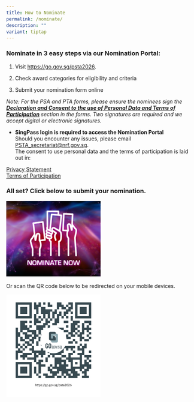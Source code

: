 ```yaml
---
title: How to Nominate
permalink: /nominate/
description: ""
variant: tiptap
---
```

<h3>Nominate in 3 easy steps via our Nomination Portal:</h3>
<ol data-tight="true" class="tight">
<li>
<p>Visit <a href="https://go.gov.sg/psta2026￼2" rel="noopener noreferrer nofollow" target="_blank">https://go.gov.sg/psta2026</a>.</p>
</li>
<li>
<p>Check award categories for eligibility and criteria</p>
</li>
<li>
<p>Submit your nomination form online</p>
</li>
</ol>
<p></p>
<p><em>Note: For the PSA and PTA forms, please ensure the nominees sign the </em><strong><em><u>Declaration and Consent to the use of Personal Data and Terms of Participation</u></em></strong><em> section in the forms. Two signatures are required and we accept digital or electronic signatures.</em>
<br>
</p>
<ul data-tight="true" class="tight">
<li>
<p><strong>SingPass login is required to access the Nomination Portal</strong>
<br>Should you encounter any issues, please email <a href="mailto:PSTA_secretariat@nrf.gov.sg" rel="noopener noreferrer nofollow" target="_blank">PSTA_secretariat@nrf.gov.sg</a>.
<br>The consent to use personal data and the terms of participation is laid
out in:</p>
</li>
</ul>
<p></p>
<p><a href="/privacy/" rel="noopener noreferrer nofollow" target="_blank">Privacy Statement</a>
<br><a href="/terms-of-use/" rel="noopener noreferrer nofollow" target="_blank">Terms of Participation</a>
</p>
<h3>All set? Click below to submit your nomination.</h3>
<p></p>
<p></p>
<p></p><a class="isomer-image-wrapper" href="https://go.gov.sg/psta2025-nomination"><img style="width: 50%;" height="auto" width="100%" alt="" src="/images/Nominate Button/PSTA_Nominate_Now_Button_100.jpg"></a>
<p>Or scan the QR code below to be redirected on your mobile devices.</p>
<p></p>
<div class="isomer-image-wrapper">
<img style="width: 50%;" height="auto" width="100%" alt="" src="/images/Nominate Button/QR_Code_for_Nominations.png">
</div>
<p>
<br>
</p>